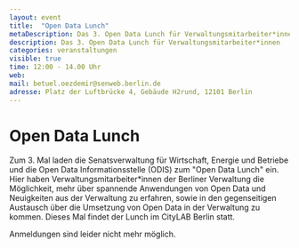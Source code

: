 ```yaml
---
layout: event
title:  "Open Data Lunch"
metaDescription: Das 3. Open Data Lunch für Verwaltungsmitarbeiter*innen
description: Das 3. Open Data Lunch für Verwaltungsmitarbeiter*innen
categories: veranstaltungen
visible: true
time: 12:00 - 14.00 Uhr
web: 
mail: betuel.oezdemir@senweb.berlin.de
adresse: Platz der Luftbrücke 4, Gebäude H2rund, 12101 Berlin
---
```


# Open Data Lunch 


Zum 3. Mal laden die Senatsverwaltung für Wirtschaft, Energie und Betriebe und die Open Data Informationsstelle (ODIS) zum "Open Data Lunch" ein. Hier haben Verwaltungsmitarbeiter*innen der Berliner Verwaltung die Möglichkeit, mehr über spannende Anwendungen von Open Data und Neuigkeiten aus der Verwaltung zu erfahren, sowie in den gegenseitigen Austausch über die Umsetzung von Open Data in der Verwaltung zu kommen. Dieses Mal findet der Lunch im CityLAB Berlin statt.

Anmeldungen sind leider nicht mehr möglich.
